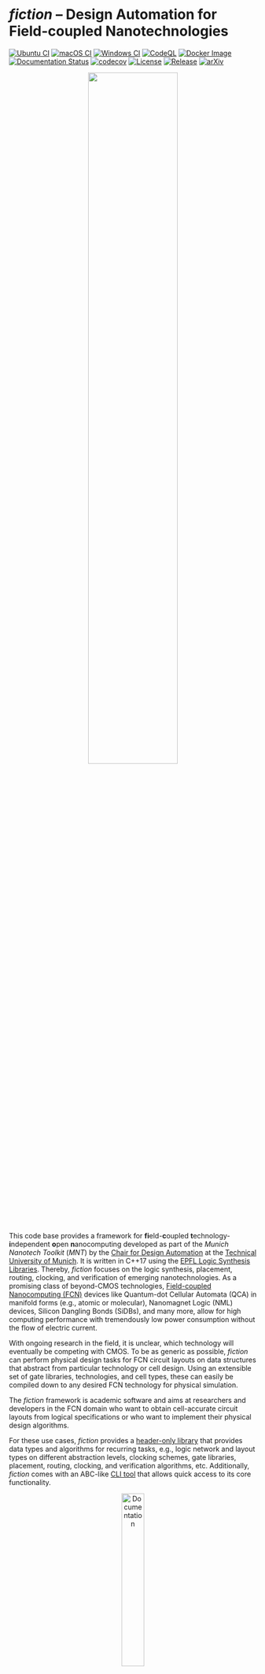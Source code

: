 # *fiction* &ndash; Design Automation for Field-coupled Nanotechnologies

[![Ubuntu CI](https://img.shields.io/github/actions/workflow/status/cda-tum/fiction/ubuntu.yml?label=Ubuntu&logo=ubuntu&style=flat-square)](https://github.com/cda-tum/fiction/actions/workflows/ubuntu.yml)
[![macOS CI](https://img.shields.io/github/actions/workflow/status/cda-tum/fiction/macos.yml?label=macOS&logo=apple&style=flat-square)](https://github.com/cda-tum/fiction/actions/workflows/macos.yml)
[![Windows CI](https://img.shields.io/github/actions/workflow/status/cda-tum/fiction/windows.yml?label=Windows&logo=windows&style=flat-square)](https://github.com/cda-tum/fiction/actions/workflows/windows.yml)
[![CodeQL](https://img.shields.io/github/actions/workflow/status/cda-tum/fiction/codeql-analysis.yml?label=CodeQL&logo=github&style=flat-square)](https://github.com/cda-tum/fiction/actions/workflows/codeql-analysis.yml)
[![Docker Image](https://img.shields.io/github/actions/workflow/status/cda-tum/fiction/docker-image.yml?label=Docker&logo=docker&style=flat-square)](https://github.com/cda-tum/fiction/actions/workflows/docker-image.yml)
[![Documentation Status](https://img.shields.io/readthedocs/fiction?label=Docs&logo=readthedocs&style=flat-square)](https://fiction.readthedocs.io/)
[![codecov](https://img.shields.io/codecov/c/github/cda-tum/fiction?label=Coverage&logo=codecov&style=flat-square)](https://codecov.io/gh/cda-tum/fiction)
[![License](https://img.shields.io/github/license/cda-tum/fiction?label=License&style=flat-square)](https://github.com/cda-tum/fiction/blob/main/LICENSE.txt)
[![Release](https://img.shields.io/github/v/release/cda-tum/fiction?label=fiction&style=flat-square)](https://github.com/cda-tum/fiction/releases)
[![arXiv](https://img.shields.io/static/v1?label=arXiv&message=1905.02477&color=informational&style=flat-square)](https://arxiv.org/abs/1905.02477)

<p align="center">
  <picture>
    <source media="(prefers-color-scheme: dark)" srcset="docs/_static/mnt_light.svg" width="60%">
    <img src="docs/_static/mnt_dark.svg" width="60%">
  </picture>
</p>

This code base provides a framework for **fi**eld-**c**oupled **t**echnology-**i**ndependent **o**pen **n**anocomputing
developed as part of the _Munich Nanotech Toolkit_ (_MNT_) by
the [Chair for Design Automation](https://www.cda.cit.tum.de/)
at the [Technical University of Munich](https://www.tum.de/). It is written in C++17 using the
[EPFL Logic Synthesis Libraries](https://github.com/lsils/lstools-showcase). Thereby, *fiction*
focuses on the logic synthesis, placement, routing, clocking, and verification of emerging nanotechnologies. As a
promising class of beyond-CMOS technologies,
[Field-coupled Nanocomputing (FCN)](https://www.springer.com/de/book/9783662437216) devices like Quantum-dot Cellular
Automata (QCA) in manifold forms (e.g., atomic or molecular), Nanomagnet Logic (NML) devices, Silicon Dangling Bonds
(SiDBs), and many more, allow for high computing performance with tremendously low power consumption without the flow of
electric current.

With ongoing research in the field, it is unclear, which technology will eventually be competing with CMOS. To be as
generic as possible, *fiction* can perform physical design tasks for FCN circuit layouts on data structures that
abstract from particular technology or cell design. Using an extensible set of gate libraries, technologies, and cell
types, these can easily be compiled down to any desired FCN technology for physical simulation.

The *fiction* framework is academic software and aims at researchers and developers in the FCN domain who want to obtain
cell-accurate circuit layouts from logical specifications or who want to implement their physical design algorithms.

For these use cases, *fiction* provides
a [header-only library](https://fiction.readthedocs.io/en/latest/getting_started.html#using-fiction-as-a-header-only-library)
that provides data types and algorithms for recurring tasks, e.g., logic network and layout types on different
abstraction levels, clocking schemes, gate libraries, placement, routing, clocking, and verification algorithms, etc.
Additionally, *fiction* comes with an
ABC-like [CLI tool](https://fiction.readthedocs.io/en/latest/getting_started.html#using-fiction-as-a-stand-alone-cli-tool)
that allows quick access to its core functionality.


<p align="center">
  <a href="https://fiction.readthedocs.io/en/latest/">
  <img width=30% src="https://img.shields.io/badge/documentation-blue?style=for-the-badge&logo=read%20the%20docs" alt="Documentation" />
  </a>
</p>

If you have any questions, comments, or suggestions, please do not hesitate to get in touch.

## Quick Start

> Clone the repository and its submodules:

```bash
git clone --recursive https://github.com/cda-tum/fiction.git
```

### The CLI

> Inside the newly cloned `fiction` folder, trigger the build process:

```bash
cmake . -B build
cd build
cmake --build . -j4
```

> Run the CLI tool:

```bash
cli/fiction
```

> Here is an example of running *fiction* to perform a full physical design flow on a QCA circuit layout that can
> afterward be simulated in QCADesigner:

![CLI example](docs/_static/fiction_cli_example.gif)

### The Header-only Library

> Add `fiction` as a sub-directory to your CMake project and link against `libfiction` (assuming your project is
> called `fanfiction`):

```CMake
add_subdirectory(fiction/)
target_link_libraries(fanfiction libfiction)
```

> Include the headers you need:

```C++
#include <fiction/layouts/cell_level_layout.hpp>
#include <fiction/layouts/clocking_scheme.hpp>
#include <fiction/technology/qca_one_library.hpp>
#include <fiction/io/write_qca_layout.hpp>
#include <fiction/...>
```

For a full getting started guide, please refer to
the [documentation](https://fiction.readthedocs.io/en/latest/getting_started.html).

## Supported Technologies

Physical design in *fiction* can be performed technology-independent. Only if resulted layouts are to be physically,
simulated, a specific technology implementation is required. To this end, *fiction* supports various potential FCN
implementations together with gate libraries to compile gate-level layout abstractions down to the cell level.
Additionally, output formats for state-of-the-art physical simulator engines are supported.

### Quantum-dot Cellular Automata (QCA)

<img src="docs/_static/qca_cells.png" alt="QCA cells" align="right" height="70"/>

Gate libraries:

- [QCA ONE](https://ieeexplore.ieee.org/document/7538997/)

File formats:

- `*.qca` for [QCADesigner](https://waluslab.ece.ubc.ca/qcadesigner/)
- `*.qll` for [MagCAD](https://topolinano.polito.it/) and [SCERPA](https://ieeexplore.ieee.org/document/8935211)
- `*.fqca` for [QCA-STACK](https://github.com/wlambooy/QCA-STACK)
- `*.svg` for visual representation

Many thanks to Frank Sill Torres for his support with the QCADesigner format, to Willem Lambooy for his support with the
QCA-STACK format, and to Sophia Kuhn for implementing the SVG writer!

### in-plane Nanomagnet Logic (iNML)

<img src="docs/_static/nml_cells.png" alt="iNML cells" align="right" height="70"/>

Gate libraries:

- [ToPoliNano](https://topolinano.polito.it/supported-technologies/)

File formats:

- `*.qcc` for [ToPoliNano](https://topolinano.polito.it/)
- `*.qll` for [ToPoliNano & MagCAD](https://topolinano.polito.it/)

Many thanks to Umberto Garlando, Fabrizio Riente, and Giuliana Beretta for their support!

### Silicon Dangling Bonds (SiDBs)

<img src="docs/_static/sidb_cells.png" alt="SiDB cells" align="right" height="70"/>

Gate libraries:

- [Bestagon](https://dl.acm.org/doi/10.1145/3489517.3530525)

File formats:

- `*.sqd` for [SiQAD](https://github.com/siqad/siqad)

Many thanks to Samuel Sze Hang Ng for his support!

## Implemented Design Automation Algorithms

The *fiction* framework provides implementations of state-of-the-art design automation algorithms for FCN technologies.
These algorithms can be used in evaluation scripts to perform logic synthesis, physical design, layout verification, and
physical simulation.

### Logic Synthesis

For logic synthesis, *fiction* relies on the [mockturtle library](https://github.com/lsils/mockturtle) that offers a
multitude of logic network types and optimization algorithms. Logic synthesis can be performed in external tools and
resulting Verilog/AIGER/BLIF/... files can be parsed by *fiction*. Alternatively, since *mockturtle* is included in
*fiction*, synthesis can be applied in the same evaluation script.

### Physical Design

For automatic FCN layout obtainment, *fiction* provides algorithms that
take [mockturtle logic networks](https://mockturtle.readthedocs.io/en/latest/implementations.html) as input
specification and output placed, routed, and clocked circuits.

<img src="docs/_static/compare1.png" alt="QCA Layout" align="right" width="280"/>

Among these algorithms are

- SMT-based [exact placement and routing](https://ieeexplore.ieee.org/document/8342060)
- OGD-based [scalable placement and routing](https://dl.acm.org/citation.cfm?id=3287705)
- SAT-based [one-pass synthesis](https://ieeexplore.ieee.org/document/9371573)
- SAT-based [multi-path routing](https://dl.acm.org/doi/10.1145/3565478.3572539)

plus several path-finding algorithms that work on generic layouts:

- shortest path via the [A* algorithm](https://ieeexplore.ieee.org/document/4082128)
- *k* shortest paths via [Yen's algorithm](https://www.ams.org/journals/qam/1970-27-04/S0033-569X-1970-0253822-7/)

### Verification

Layout correctness can be [validated](https://fiction.readthedocs.io/en/latest/algorithms/algorithms.html#verification)
using

- [Design Rule Violation (DRV)](https://fiction.readthedocs.io/en/latest/algorithms/verification.html#design-rule-violations-drvs)
  checking
- SAT-based [formal verification](https://ieeexplore.ieee.org/document/9218641) (equivalence checking)

### Physical Simulation

When a layout is compiled to the cell level via the application of a technology-dependent gate library, it can be
simulated using a physical model. Currently, the following simulation algorithms are implemented in *fiction*:

- Silicon Dangling Bonds (SiDBs)
    - [Exhaustive Groundstate Simulation (ExGS)](https://fiction.readthedocs.io/en/latest/algorithms/sidb_simulation.html#_CPPv4I0EN7fiction34exhaustive_ground_state_simulationEvRK3LytRK26sidb_simulation_parametersP10exgs_statsI3LytE)
    - [*QuickSim* Groundstate Simulation](https://arxiv.org/abs/2303.03422)

## Clocking Schemes

There are highly regular clocking schemes proposed for FCN technologies which can be used as a floor plan for physical
design. However, sometimes it can make sense to have more freedom and assign clock numbers on the fly. That is
why *fiction*
supports [regular and irregular clocking schemes](https://fiction.readthedocs.io/en/latest/layouts/clocking_scheme.html)
with variable amounts of clock numbers as QCA for instance uses four clock phases but iNML needs only three.

Built-in schemes are

|      [Columnar](https://ieeexplore.ieee.org/document/573740)       |    [Row](https://ieeexplore.ieee.org/document/573740)    |     [2DDWave](https://ieeexplore.ieee.org/document/1717097)      |
|:------------------------------------------------------------------:|:--------------------------------------------------------:|:----------------------------------------------------------------:|
| <img src="docs/_static/columnar.png" alt="Columnar" height="200"/> | <img src="docs/_static/row.png" alt="Row" height="200"/> | <img src="docs/_static/2ddwave.png" alt="2DDWave" height="200"/> |

|   [USE](https://ieeexplore.ieee.org/document/7219390)    | [RES](https://www.tandfonline.com/doi/abs/10.1080/21681724.2019.1570551) | [ESR](https://link.springer.com/content/pdf/10.1007/s10470-020-01760-4.pdf) |
|:--------------------------------------------------------:|:------------------------------------------------------------------------:|:---------------------------------------------------------------------------:|
| <img src="docs/_static/use.png" alt="USE" height="200"/> |         <img src="docs/_static/res.png" alt="RES" height="200"/>         |          <img src="docs/_static/esr.png" alt="ESR" height="200"/>           |

| [CFE](https://ietresearch.onlinelibrary.wiley.com/doi/10.1049/iet-cds.2019.0096) |    [BANCS](https://ieeexplore.ieee.org/document/8533251)     |
|:--------------------------------------------------------------------------------:|:------------------------------------------------------------:|
|             <img src="docs/_static/cfe.png" alt="CFE" height="200"/>             | <img src="docs/_static/bancs.png" alt="BANCS" height="300"/> |

plus the mentioned irregular open clocking that works via a clock map instead of a regular extrapolated cutout.

## Wire Crossings

<img src="docs/_static/cross.png" alt="Second layer crossing" align="left" width="200"/>

With many FCN technologies considered planar, wire crossings should be minimized if possible. However, there are some
options in QCA where, using a second layer, crossings over short distances and co-planar rotated cells become possible.
As both are just technical implementations of the same concept, *fiction* supports crossings as wires in a second grid
layer in its data structures. They will also be represented as such in corresponding SVG and QCADesigner output.
However, note that it is to be interpreted as the concept of crossings and could also be realized co-planar.

Wires are only allowed to cross other wires! Wires crossing gates is considered to lead to unstable signals.

## Gate Pins vs. Designated I/Os

<img src="docs/_static/io.png" alt="Input pin and cell output" align="right" width="200"/>

In the literature, both are seen: having input cells (pins) directly located in the gate structure or using designated
I/O elements that are located outside of gates. This distinction only makes sense on the gate level and *fiction*
supports both approaches and offers usage in the implemented physical design algorithms.

## Multi Wires

<img src="docs/_static/multi.png" alt="Multi wires" align="left" width="200"/>

Gate-level abstraction has its limits. Often, chip area is wasted when only using a single wire per tile. In *fiction*,
cell-level layouts allow for precise control over cell placement and can, thus, also create multiple wire segments per
clock zone. Physical simulation can give an indication of whether the built structures are implementing the intended
functionality.

## Synchronization Elements

<img src="docs/_static/se.png" alt="Synchronization element" align="right" width="150"/>

A technology extension proposes to utilize the external clock signal generator in an unconventional way: by creating
further asymmetric clock signals with extended *Hold* phases that are assigned to specific wire
tiles, [synchronization elements](https://ieeexplore.ieee.org/document/8626294) can be created that stall signals over
multiple clock cycles. These artificial latches are able to feed information to any other clock number, but their usage
reduces the overall throughput of the layout. In return, long wire detours for signal synchronization can be prevented.

## Cost Metrics

Designed layouts can be evaluated with regard to several cost functions. The following metrics are currently
implemented:

Gate-level layouts:

- Circuit dimension in tiles
- Number of gate tiles
- Number of wire tiles
- Number of wire crossings
- Number of [synchronization elements](#synchronization-elements)
- Critical path
- Throughput
- Bounding box
- Energy dissipation based on a [physical model](https://ieeexplore.ieee.org/document/8246526) (QCA only)

Cell-level layouts:

- Circuit dimension in cells
- Number of cells
- Bounding box
- Area usage in nm²

# Reference

In case you are using *fiction* in your work, we would be thankful if you referred to it by citing the following
publication:

```bibtex
@misc{fiction,
      author = {Walter, Marcel and Wille, Robert and Sill Torres, Frank and Gro{\ss}e, Daniel and Drechsler, Rolf},
      title = {{fiction: An Open Source Framework for the Design of Field-coupled Nanocomputing Circuits}},
      archivePrefix = {arXiv},
      eprint = {1905.02477},
      note = {arXiv:1905.02477},
      year = {2019},
      month = {May}
}
```

Additionally, many algorithms implemented in *fiction* have been published individually. For a full list of publications
based upon *fiction*, please refer to the [documentation](https://fiction.readthedocs.io/en/latest/publications.html).
